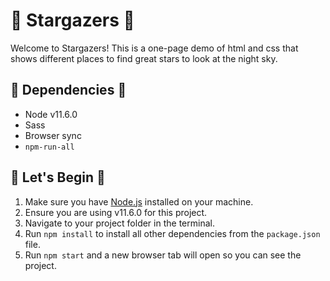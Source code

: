 # :star2: Stargazers :star2:
 Welcome to Stargazers! This is a one-page demo of html and css that shows different places to find great stars to look at the night sky.

 ## :construction: Dependencies :construction:
 - Node v11.6.0
 - Sass
 - Browser sync
 - `npm-run-all`


 ## :wrench: Let's Begin :wrench:
 1. Make sure you have [Node.js](https://nodejs.org/en/download/) installed on your machine.
 2. Ensure you are using v11.6.0 for this project.
 3. Navigate to your project folder in the terminal.
 4. Run `npm install` to install all other dependencies from the `package.json` file.
 5. Run `npm start` and a new browser tab will open so you can see the project.
